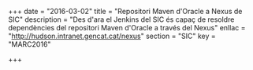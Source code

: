 +++
date        = "2016-03-02"
title       = "Repositori Maven d'Oracle a Nexus de SIC"
description = "Des d'ara el Jenkins del SIC és capaç de resoldre dependències del repositori Maven d'Oracle a través del Nexus"
enllac      = "http://hudson.intranet.gencat.cat/nexus"
section     = "SIC"
key         = "MARC2016"

+++


